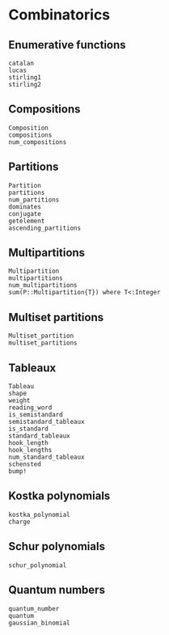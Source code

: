 # Combinatorics

## Enumerative functions
```@docs
catalan
lucas
stirling1
stirling2
```

## Compositions
```@docs
Composition
compositions
num_compositions
```

## Partitions
```@docs
Partition
partitions
num_partitions
dominates
conjugate
getelement
ascending_partitions
```

## Multipartitions
```@docs
Multipartition
multipartitions
num_multipartitions
sum(P::Multipartition{T}) where T<:Integer
```

## Multiset partitions
```@docs
Multiset_partition
multiset_partitions
```

## Tableaux
```@docs
Tableau
shape
weight
reading_word
is_semistandard
semistandard_tableaux
is_standard
standard_tableaux
hook_length
hook_lengths
num_standard_tableaux
schensted
bump!
```

## Kostka polynomials
```@docs
kostka_polynomial
charge
```

## Schur polynomials
```@docs
schur_polynomial
```
## Quantum numbers
```@docs
quantum_number
quantum
gaussian_binomial
```
